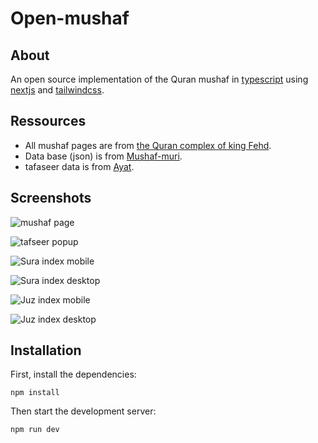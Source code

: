 # Open-mushaf

## About

An open source implementation of the Quran mushaf in [typescript](https://www.typescriptlang.org/) using [nextjs](https://nextjs.org/) and [tailwindcss](https://tailwindcss.com/).

## Ressources

- All mushaf pages are from [the Quran complex of king Fehd](https://qurancomplex.gov.sa/techquran/dev/).
- Data base (json) is from [Mushaf-muri](https://github.com/Zizwar/mushaf-mauri).
- tafaseer data is from [Ayat](https://quran.ksu.edu.sa/ayat).

## Screenshots

![mushaf page](/public/screenshots/mushaf-page.png)

![tafseer popup](/public/screenshots/tafseer-popup.png)

![Sura index mobile](/public/screenshots/sura-index-mobile.png)

![Sura index desktop](/public/screenshots/sura-index-desktop.png)

![Juz index mobile](/public/screenshots/juz-index-mobile.png)

![Juz index desktop](/public/screenshots/juz-index-desktop.png)

## Installation

First, install the dependencies:

```
npm install
```

Then start the development server:

```
npm run dev
```
